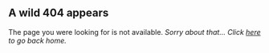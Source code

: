 ## A wild 404 appears
The page you were looking for is not available. *Sorry about that...*
*Click [here](https://johndah4x0r.github.io) to go back home.*
